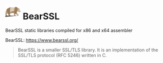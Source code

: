 # ![](../assets/BearSSL.png) BearSSL

BearSSL static libraries compiled for x86 and x64 assembler 

BearSSL: https://www.bearssl.org/

> BearSSL is a smaller SSL/TLS library. It is an implementation of the SSL/TLS protocol (RFC 5246) written in C.
>

